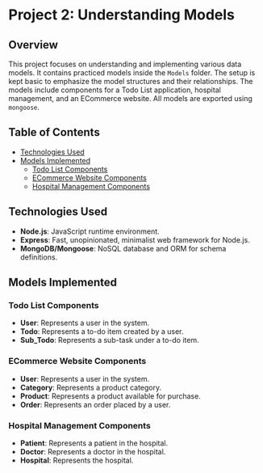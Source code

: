 # Project 2: Understanding Models

## Overview

This project focuses on understanding and implementing various data models. It contains practiced models inside the `Models` folder. The setup is kept basic to emphasize the model structures and their relationships. The models include components for a Todo List application, hospital management, and an ECommerce website. All models are exported using `mongoose`.

## Table of Contents

-   [Technologies Used](#technologies-used)
-   [Models Implemented](#models-implemented)
    -   [Todo List Components](#todo-list-components)
    -   [ECommerce Website Components](#ecommerce-website-components)
    -   [Hospital Management Components](#hospital-management-components)

## Technologies Used

-   **Node.js**: JavaScript runtime environment.
-   **Express**: Fast, unopinionated, minimalist web framework for Node.js.
-   **MongoDB/Mongoose**: NoSQL database and ORM for schema definitions.

## Models Implemented

### Todo List Components

-   **User**: Represents a user in the system.
-   **Todo**: Represents a to-do item created by a user.
-   **Sub_Todo**: Represents a sub-task under a to-do item.

### ECommerce Website Components

-   **User**: Represents a user in the system.
-   **Category**: Represents a product category.
-   **Product**: Represents a product available for purchase.
-   **Order**: Represents an order placed by a user.

### Hospital Management Components

-   **Patient**: Represents a patient in the hospital.
-   **Doctor**: Represents a doctor in the hospital.
-   **Hospital**: Represents the hospital.
